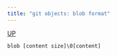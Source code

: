 ```yaml
---
title: "git objects: blob format"
---
```


[UP](/git/git-index.html)


```text
blob [content size]\0[content]
```
